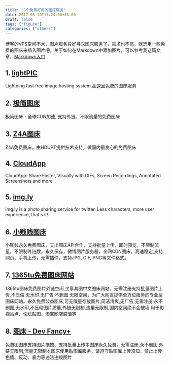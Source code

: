 ```yaml
---
title: "8个免费好用的图床服务"
date: 2017-05-10T17:24:00+08:00
draft: false
tags: ["figure"]
categories: ["others"]
---
```


博客的VPS空间不大，图片服务只好寻求图床服务了，需求也不高，就选用一些免费的图床来插入图片吧。关于如何在Markdown中添加图片，可以参考我这篇文章，[Markdown入门](http://www.willtunner.me/article/4/)

## 1. [lightPIC](http://www.willtunner.me/article/4/)

 Lightning fast free image hosting system,高速且免费的图床服务

## 2. [极简图床](http://jiantuku.com/#/)

极简图床 - 全球CDN加速, 支持外链、不限流量的免费图床

## 3. [Z4A图床](http://www.z4a.net/)

 Z4A免费图床，由HDUPT提供技术支持，做国内最良心的免费图床

## 4. [CloudApp](https://www.getcloudapp.com/ "Share Faster, Visually with GIFs, Screen Recordings, Annotated Screenshots and more")

CloudApp: Share Faster, Visually with GIFs, Screen Recordings, Annotated Screenshots and more

## 5. [img.ly](http://img.ly/ "photo sharing service for twitter")

 img.ly is a photo sharing service for twitter. Less characters, more user experience, that's it!.

## 6. [小贱贱图床](http://pic.xiaojianjian.net/ "图床API - 免费图床 - 微博图床 - 网络图片库 - 免费CDN图床")

小贱贱永久免费图床，支出图床API合作，支持批量上传，即时预览，不限制流量，不限制外链数，永久保存，微博图片服务器，全网CDN图床，高速稳定,支持网页、手机上传，无需插件。支持JPG, GIF, PNG等文件格式。

## 7. [1365tu免费图床网站](http://1365tu.com/tuchuang/)

 1365tu图床免费图片外链空间,坐享其图中文图床网站。无需注册支持批量图片上传,不压缩.无水印.无广告.不删图.无限空间，为广大网友提供全方位服务的专业型图床网站。永久免费公益图床,可无限量存放图片,简洁清爽,无广告,无需注册,永不删图,无水印,不压缩图片质量,外链无限制,流量无限制,国内空间绝不会被墙,用于影视站点、论坛贴图、淘宝网店装潢等

## 8. [图床 - Dev Fancy+](http://blog.jwangkun.com/index.php/Images.html)

免费图图床支持图片拖拽、支持批量上传本图床永久免费，无需注册,永不删图,外链无限制,流量无限制本图床使用贴图库服务，请遵守贴图库上传须知，禁止上传色情、反动、暴力等违法违规图片